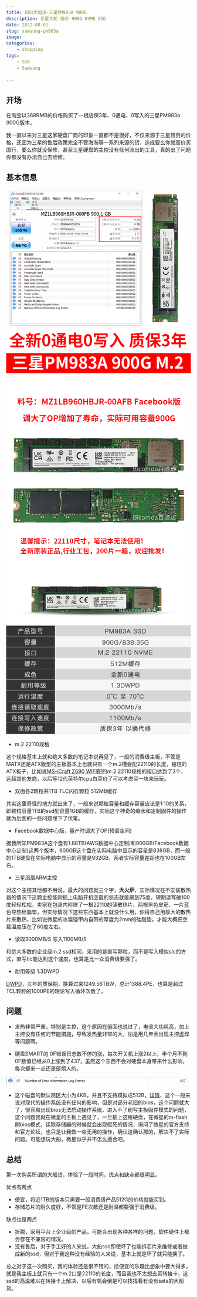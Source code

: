 ```yaml
---
title: 初识大船货-三星PM983A 900G
description: 三星大船 低价 900G NVME SSD
date: 2022-08-01
slug: samsung-pm983a
image: 
categories:
    - shopping
tags:
    - SSD
    - Samsung

---
```


## 开场
在淘宝以368RMB的价格购买了一根店保3年、0通电、0写入的三星PM983a 900G版本。

我一直以来对三星这家硬盘厂商的印象一直都不是很好，不仅来源于三星昂贵的价格，还因为三星的售后政策完全不管海淘等一系列来源的货，造成要么你就高价买国行，要么你就没保修，甚至三星硬盘的主控没有任何流出的工具，真的出了问题你都没有办法自己去维修。

## 基本信息
![主图](卖家图1.jpg)  ![料号](卖家图2.jpg)  ![参数](卖家图3.jpg)

- m.2 22110规格

这个规格基本上就和绝大多数的笔记本说再见了，一般的消费级主板，不管是MATX还是ATX版型的主板基本上也就只有一个m.2槽会配22110的长度，铭瑄的ATX板子，比如说[MS-iCraft Z690 WIFI](http://www.maxsun.com.cn/2021/1103/5619.html)配的m.2 22110规格的接口达到了3个，远超其他友商，以后等12代英特尔cpu白菜价了可以考虑买一块来玩玩。

- 双面各2颗粒共1TB TLC闪存颗粒 512MB缓存

其实这里奇怪的地方就出来了，一般来说颗粒容量和缓存容量应该是1:10的关系，即颗粒容量1TB的ssd配容量1GB的缓存，实际这个神奇的缩水和定制固件的操作就为后面的一些问题埋下了伏笔。

- Facebook数据中心版，量产时调大了OP(预留空间)

据我所知PM983A这个盘有1.88TB(AWS数据中心定制)和900GB(Facebook数据中心定制)这两个版本，900GB这个盘在实际电脑中显示的容量是838GB，而一般的1TB硬盘在实际电脑中显示的容量是932GB，两者实际容量差距也在100GB左右。

- 三星凤凰ARM主控

对这个主控其他都不用说，最大的问题就三个字，**大火炉**，实际情况在不安装散热器的情况下这颗主控能刚插上电脑开机空载的状态就能飙到75度，短期读写破100度轻轻松松，卖家在包装内附赠了一根22110的薄散热片、两根黑色皮筋、一片蓝色导热硅脂垫，但实际情况下这些东西基本上就没什么用，你得自己用厚大的散热片来散热，比如说微星的冰霜铠甲内自带的厚度为2mm的硅脂垫，才能大概把空载温度压在了60度左右。

- 读取3000MB/S 写入1100MB/S

和绝大多数的企业级m.2 ssd相同，采用的是直写颗粒，而不是写入模拟slc的方式，直写tlc能达到这个速度，也算是比一众消费级要强了。

- 耐用等级 1.3DWPD

[DWPD](https://www.kingston.com/en/ssd/dwpd)，三年的质保期，换算过来1249.56TBW，总计1388.4PE，也算是超过TCL颗粒的1000PE的理论写入循环次数了。

## 问题

- 发热非常严重，特别是主控，这个原因在前面也说过了，电流大功耗高，加上主控没有任何的节能措施，导致发热量非常的大，怕是用几年会出现主控虚焊等问题啊。

- 硬盘SMART的 0F错误日志数不停的涨，每次开关机上涨2以上，半个月不到0F数值已经从0上涨到了437，虽然这个东西不会对硬盘本身带来什么影响，每次都来一点还是挺烦人的。

![SMART 0F](SMART-0F.png)

- 这个磁盘的默认扇区大小为4KB，并且不支持模拟成512B，[详情](https://kb.vmware.com/s/article/2091600?lang=zh_cn)，这个一般来说对现代的操作系统没有任何的影响，但是对部分老旧的bios，这个问题就大了，很容易出现bios无法启动操作系统、进入不了刷写主板固件模式的问题，这个问题我就在微星的主板上遇见了，一旦插上这根硬盘，在微星的m-flash刷bios模式，读取存储器的时候就会出现假死的情况，询问了微星的官方支持和官方论坛，也只是让我做一些无用的操作，确认这确认那的，解决不了实际问题。可能想玩大船，微星似乎并不怎么适合吧。

## 总结

第一次购买所谓的大船货，体验了一段时间，优点和缺点都很明显。

优点有两点
- 便宜，将近1TB的版本只需要一般消费级产品512G的价格就能买到。
- 存储芯片的耐久度好，不管是PE次数还是耐温都要强于消费级。

缺点也是两点
- 折腾，家用平台上企业级的产品，可能会出现各种各样的问题，软件硬件上都会存在不兼容的情况。
- 没有售后，对于手工好的人来说，大船ssd即使坏了也能拆芯片来维修或者做成新的ssd，但对于我这种没有经验的人来说，基本上就是坏了就只能换了。

总之对于这一次购买，我的体验还是很不错的，捡便宜的乐趣比想象中要大得多，就是我主板上就只有一个m.2口是22110的长度，而且我也不太想去买转接卡，这ssd的高温难以在转接卡上解决，以后有机会倒是可以找找看有没有sata的大船货。